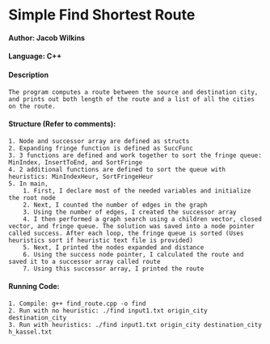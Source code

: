# Simple Find Shortest Route

#### Author: Jacob Wilkins

#### Language: C++

#### Description
	The program computes a route between the source and destination city, and prints out both length of the route and a list of all the cities on the route.

#### Structure (Refer to comments): 
	1. Node and successor array are defined as structs
	2. Expanding fringe function is defined as SuccFunc
	3. 3 functions are defined and work together to sort the fringe queue: MinIndex, InsertToEnd, and SortFringe
	4. 2 additional functions are defined to sort the queue with heuristics: MinIndexHeur, SortFringeHeur
	5. In main,
		1. First, I declare most of the needed variables and initialize the root node
		2. Next, I counted the number of edges in the graph
		3. Using the number of edges, I created the successor array
		4. I then performed a graph search using a children vector, closed vector, and fringe queue. The solution was saved into a node pointer called success. After each loop, the fringe queue is sorted (Uses heuristics sort if heuristic text file is provided)
		5. Next, I printed the nodes expanded and distance
		6. Using the success node pointer, I calculated the route and saved it to a successor array called route
		7. Using this successor array, I printed the route

#### Running Code: 
	1. Compile: g++ find_route.cpp -o find
	2. Run with no heuristic: ./find input1.txt origin_city destination_city
	3. Run with heuristics: ./find input1.txt origin_city destination_city h_kassel.txt
